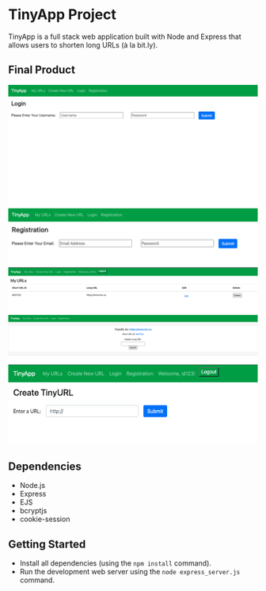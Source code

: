 # TinyApp Project

TinyApp is a full stack web application built with Node and Express that allows users to shorten long URLs (à la bit.ly).

## Final Product

![User login page](https://github.com/stephsteph123/tinyapp/blob/main/docs/login_page.png)
![Where users register](https://github.com/stephsteph123/tinyapp/blob/main/docs/reg_page.png)
![Users can view their URLs once logged in](https://github.com/stephsteph123/tinyapp/blob/main/docs/my_urls.png)
![Users can edit their URLs](https://github.com/stephsteph123/tinyapp/blob/main/docs/edit_long_url.png)
![Users can create new short URLs](https://github.com/stephsteph123/tinyapp/blob/main/docs/create_new_url.png)

## Dependencies

- Node.js
- Express
- EJS
- bcryptjs
- cookie-session

## Getting Started

- Install all dependencies (using the `npm install` command).
- Run the development web server using the `node express_server.js` command.